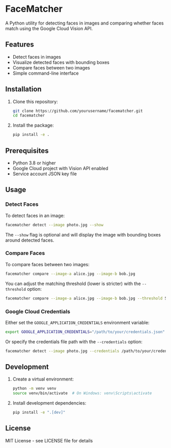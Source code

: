 # FaceMatcher

A Python utility for detecting faces in images and comparing whether faces match using the Google Cloud Vision API.

## Features

- Detect faces in images
- Visualize detected faces with bounding boxes
- Compare faces between two images
- Simple command-line interface

## Installation

1. Clone this repository:
   ```bash
   git clone https://github.com/yourusername/facematcher.git
   cd facematcher
   ```

2. Install the package:
   ```bash
   pip install -e .
   ```

## Prerequisites

- Python 3.8 or higher
- Google Cloud project with Vision API enabled
- Service account JSON key file

## Usage

### Detect Faces

To detect faces in an image:

```bash
facematcher detect --image photo.jpg --show
```

The `--show` flag is optional and will display the image with bounding boxes around detected faces.

### Compare Faces

To compare faces between two images:

```bash
facematcher compare --image-a alice.jpg --image-b bob.jpg
```

You can adjust the matching threshold (lower is stricter) with the `--threshold` option:

```bash
facematcher compare --image-a alice.jpg --image-b bob.jpg --threshold 50.0
```

### Google Cloud Credentials

Either set the `GOOGLE_APPLICATION_CREDENTIALS` environment variable:

```bash
export GOOGLE_APPLICATION_CREDENTIALS="/path/to/your/credentials.json"
```

Or specify the credentials file path with the `--credentials` option:

```bash
facematcher detect --image photo.jpg --credentials /path/to/your/credentials.json
```

## Development

1. Create a virtual environment:
   ```bash
   python -m venv venv
   source venv/bin/activate  # On Windows: venv\Scripts\activate
   ```

2. Install development dependencies:
   ```bash
   pip install -e ".[dev]"
   ```

## License

MIT License - see LICENSE file for details 